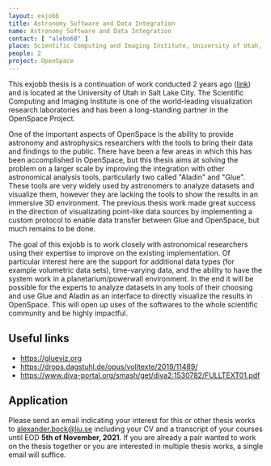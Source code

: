 ```yaml
---
layout: exjobb
title: Astronomy Software and Data Integration
name: Astronomy Software and Data Integration
contact: [ "alebo68" ]
place: Scientific Computing and Imaging Institute, University of Utah, Salt Lake City
people: 2
project: OpenSpace
---
```


This exjobb thesis is a continuation of work conducted 2 years ago ([link](https://www.diva-portal.org/smash/get/diva2:1530782/FULLTEXT01.pdf)) and is located at the University of Utah in Salt Lake City.  The Scientific Computing and Imaging Institute is one of the world-leading visualization research laboratories and has been a long-standing partner in the OpenSpace Project.

One of the important aspects of OpenSpace is the ability to provide astronomy and astrophysics researchers with the tools to bring their data and findings to the public.  There have been a few areas in which this has been accomplished in OpenSpace, but this thesis aims at solving the problem on a larger scale by improving the integration with other astronomical analysis tools, particularly two called "Aladin" and "Glue".  These tools are very widely used by astronomers to analyze datasets and visualize them, however they are lacking the tools to show the results in an immersive 3D environment.  The previous thesis work made great success in the direction of visualizating point-like data sources by implementing a custom protocol to enable data transfer between Glue and OpenSpace, but much remains to be done.

The goal of this exjobb is to work closely with astronomical researchers using their expertise to improve on the existing implementation.  Of particular interest here are the support for additional data types (for example volumetric data sets), time-varying data, and the ability to have the system work in a planetarium/powerwall environment.  In the end it will be possible for the experts to analyze datasets in any tools of their choosing and use Glue and Aladin as an interface to directly visualize the results in OpenSpace.  This will open up uses of the softwares to the whole scientific community and be highly impactful.

## Useful links
 - https://glueviz.org
 - https://drops.dagstuhl.de/opus/volltexte/2019/11489/
 - https://www.diva-portal.org/smash/get/diva2:1530782/FULLTEXT01.pdf

## Application
Please send an email indicating your interest for this or other thesis works to [alexander.bock@liu.se](mailto:alexander.bock@liu.se) including your CV and a transcript of your courses until EOD **5th of November, 2021**.  If you are already a pair wanted to work on the thesis together or you are interested in multiple thesis works, a single email will suffice.
